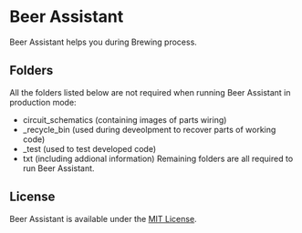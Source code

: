 # Beer Assistant
Beer Assistant helps you during Brewing process.

## Folders
All the folders listed below are not required when running Beer Assistant in production mode:
* circuit_schematics (containing images of parts wiring)
* _recycle_bin (used during deveolpment to recover parts of working code)
* _test (used to test developed code)
* txt (including addional information)
Remaining folders are all required to run Beer Assistant.

## License
Beer Assistant is available under the [MIT License](https://opensource.org/licenses/MIT).
